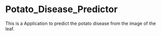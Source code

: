 # Potato_Disease_Predictor
This is a Application to predict the potato disease from the image of the leaf.
